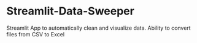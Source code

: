 # Streamlit-Data-Sweeper
Streamlit App to automatically clean and visualize data. Ability to convert files from CSV to Excel
